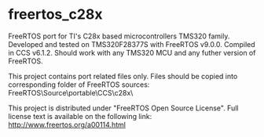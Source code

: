 # freertos_c28x
FreeRTOS port for TI's C28x based microcontrollers TMS320 family.
Developed and tested on TMS320F28377S with FreeRTOS v9.0.0. Compiled in CCS v6.1.2.
Should work with any TMS320 MCU and any futher version of FreeRTOS.

This project contains port related files only. Files should be copied into corresponding folder of FreeRTOS sources:
FreeRTOS\Source\portable\CCS\c28x\

This project is distributed under "FreeRTOS Open Source License". 
Full license text is available on the following link: http://www.freertos.org/a00114.html
